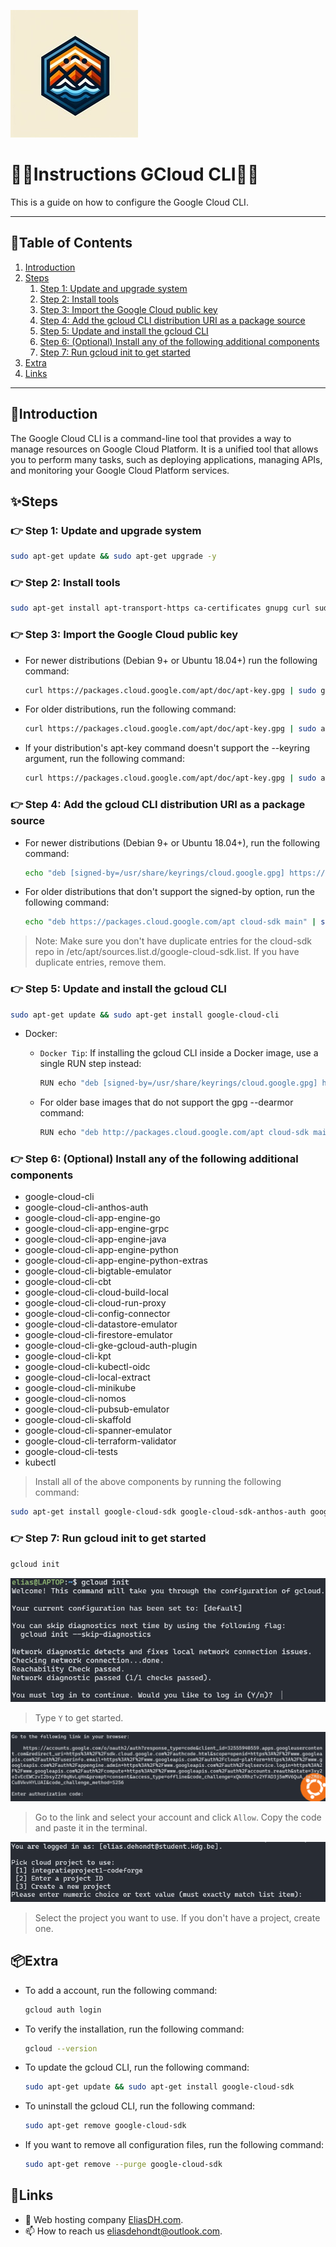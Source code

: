 ![logo](/Images/logo.png)
# 💙🤍Instructions GCloud CLI🤍💙

This is a guide on how to configure the Google Cloud CLI.

---

## 📘Table of Contents

1. [Introduction](#introduction)
3. [Steps](#steps)
    1. [Step 1: Update and upgrade system](#step-1-update-and-upgrade-system)
    2. [Step 2: Install tools](#step-2-install-tools)
    3. [Step 3: Import the Google Cloud public key](#step-3-import-the-google-cloud-public-key)
    4. [Step 4: Add the gcloud CLI distribution URI as a package source](#step-4-add-the-gcloud-cli-distribution-uri-as-a-package-source)
    5. [Step 5: Update and install the gcloud CLI](#step-5-update-and-install-the-gcloud-cli)
    6. [Step 6: (Optional) Install any of the following additional components](#step-6-optional-install-any-of-the-following-additional-components)
    7. [Step 7: Run gcloud init to get started](#step-7-run-gcloud-init-to-get-started)
4. [Extra](#extra)
5. [Links](#links)

---

## 🖖Introduction

The Google Cloud CLI is a command-line tool that provides a way to manage resources on Google Cloud Platform. It is a unified tool that allows you to perform many tasks, such as deploying applications, managing APIs, and monitoring your Google Cloud Platform services.

## ✨Steps

### 👉 Step 1: Update and upgrade system
    
```bash
sudo apt-get update && sudo apt-get upgrade -y
```

### 👉 Step 2: Install tools

```bash
sudo apt-get install apt-transport-https ca-certificates gnupg curl sudo
```

### 👉 Step 3: Import the Google Cloud public key

- For newer distributions (Debian 9+ or Ubuntu 18.04+) run the following command:
    ```bash
    curl https://packages.cloud.google.com/apt/doc/apt-key.gpg | sudo gpg --dearmor -o /usr/share/keyrings/cloud.google.gpg
    ```

- For older distributions, run the following command:
    ```bash
    curl https://packages.cloud.google.com/apt/doc/apt-key.gpg | sudo apt-key --keyring /usr/share/keyrings/cloud.google.gpg add -
    ```

- If your distribution's apt-key command doesn't support the --keyring argument, run the following command:
    ```bash	
    curl https://packages.cloud.google.com/apt/doc/apt-key.gpg | sudo apt-key add -
    ```

### 👉 Step 4: Add the gcloud CLI distribution URI as a package source

- For newer distributions (Debian 9+ or Ubuntu 18.04+), run the following command:
    ```bash
    echo "deb [signed-by=/usr/share/keyrings/cloud.google.gpg] https://packages.cloud.google.com/apt cloud-sdk main" | sudo tee -a /etc/apt/sources.list.d/google-cloud-sdk.list
    ```

- For older distributions that don't support the signed-by option, run the following command:
    ```bash
    echo "deb https://packages.cloud.google.com/apt cloud-sdk main" | sudo tee -a /etc/apt/sources.list.d/google-cloud-sdk.list
    ```

> Note: Make sure you don't have duplicate entries for the cloud-sdk repo in /etc/apt/sources.list.d/google-cloud-sdk.list. If you have duplicate entries, remove them.

### 👉 Step 5: Update and install the gcloud CLI

```bash
sudo apt-get update && sudo apt-get install google-cloud-cli
```

- Docker:
    - `Docker Tip`: If installing the gcloud CLI inside a Docker image, use a single RUN step instead:
        ```bash
        RUN echo "deb [signed-by=/usr/share/keyrings/cloud.google.gpg] http://packages.cloud.google.com/apt cloud-sdk main" | tee -a /etc/apt/sources.list.d/google-cloud-sdk.list && curl https://packages.cloud.google.com/apt/doc/apt-key.gpg | sudo gpg --dearmor -o /usr/share/keyrings/cloud.google.gpg && apt-get update -y && apt-get install google-cloud-sdk -y 
        ```

    - For older base images that do not support the gpg --dearmor command:
        ```bash
        RUN echo "deb http://packages.cloud.google.com/apt cloud-sdk main" | tee -a /etc/apt/sources.list.d/google-cloud-sdk.list && curl https://packages.cloud.google.com/apt/doc/apt-key.gpg | apt-key add - && apt-get update -y && apt-get install google-cloud-sdk -y
        ```

### 👉 Step 6: (Optional) Install any of the following additional components

- google-cloud-cli
- google-cloud-cli-anthos-auth
- google-cloud-cli-app-engine-go
- google-cloud-cli-app-engine-grpc
- google-cloud-cli-app-engine-java
- google-cloud-cli-app-engine-python
- google-cloud-cli-app-engine-python-extras
- google-cloud-cli-bigtable-emulator
- google-cloud-cli-cbt
- google-cloud-cli-cloud-build-local
- google-cloud-cli-cloud-run-proxy
- google-cloud-cli-config-connector
- google-cloud-cli-datastore-emulator
- google-cloud-cli-firestore-emulator
- google-cloud-cli-gke-gcloud-auth-plugin
- google-cloud-cli-kpt
- google-cloud-cli-kubectl-oidc
- google-cloud-cli-local-extract
- google-cloud-cli-minikube
- google-cloud-cli-nomos
- google-cloud-cli-pubsub-emulator
- google-cloud-cli-skaffold
- google-cloud-cli-spanner-emulator
- google-cloud-cli-terraform-validator
- google-cloud-cli-tests
- kubectl

> Install all of the above components by running the following command:
```bash
sudo apt-get install google-cloud-sdk google-cloud-sdk-anthos-auth google-cloud-sdk-app-engine-go google-cloud-sdk-app-engine-grpc google-cloud-sdk-app-engine-java google-cloud-sdk-app-engine-python google-cloud-sdk-app-engine-python-extras google-cloud-sdk-bigtable-emulator google-cloud-sdk-cbt google-cloud-sdk-cloud-build-local google-cloud-sdk-cloud-run-proxy google-cloud-sdk-config-connector google-cloud-sdk-datastore-emulator google-cloud-sdk-firestore-emulator google-cloud-sdk-gke-gcloud-auth-plugin google-cloud-sdk-kpt google-cloud-sdk-kubectl-oidc google-cloud-sdk-local-extract google-cloud-sdk-minikube google-cloud-sdk-nomos google-cloud-sdk-pubsub-emulator google-cloud-sdk-skaffold google-cloud-sdk-spanner-emulator google-cloud-sdk-terraform-validator google-cloud-sdk-tests kubectl
```

### 👉 Step 7: Run gcloud init to get started

```bash
gcloud init
```

![logo](/Images/How-To-Configure-GCloud-CLI-1.png)

> Type `Y` to get started.


![logo](/Images/How-To-Configure-GCloud-CLI-2.png)

> Go to the link and select your account and click `Allow`.
> Copy the code and paste it in the terminal.


![logo](/Images/How-To-Configure-GCloud-CLI-3.png)

> Select the project you want to use. If you don't have a project, create one.

## 📦Extra

- To add a account, run the following command:
    ```bash
    gcloud auth login
    ```

- To verify the installation, run the following command:
    ```bash
    gcloud --version
    ```

- To update the gcloud CLI, run the following command:
    ```bash
    sudo apt-get update && sudo apt-get install google-cloud-sdk
    ```

- To uninstall the gcloud CLI, run the following command:
    ```bash
    sudo apt-get remove google-cloud-sdk
    ```

- If you want to remove all configuration files, run the following command:
    ```bash
    sudo apt-get remove --purge google-cloud-sdk
    ```

## 🔗Links
- 👯 Web hosting company [EliasDH.com](https://eliasdh.com).
- 📫 How to reach us eliasdehondt@outlook.com.